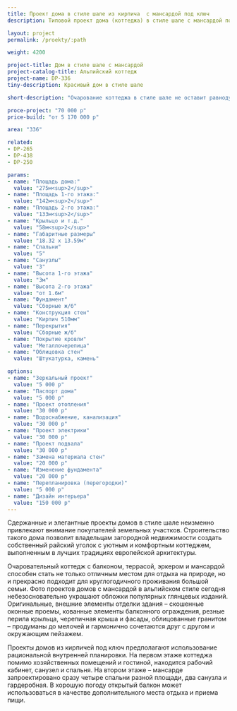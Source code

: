 ```yaml
---
title: Проект дома в стиле шале из кирпича  с мансардой под ключ
description: Типовой проект дома (коттеджа) в стиле шале с мансардой под ключ, из кирпича, газобетона или пеноблоков. Площадь&#58; 336 м.кв.

layout: project
permalink: /proekty/:path

weight: 4200

project-title: Дом в стиле шале с мансардой
project-catalog-title: Альпийский коттедж
project-name: DP-336
tiny-description: Красивый дом в стиле шале

short-description: "Очарование коттеджа в стиле шале не оставит равнодушным. Проект предлагает оформить поручни на крыльце, террасе и балконе оригинальными коваными или резными ограждениями, что создает шарм и неповторимость этого дома. «Гостеприимный» коттедж позволит расположить ваших близких в спальне на первом этаже с оборудованным санузлом. А четыре спальни и кабинет делают дом комфортным для жизни большой семьи."

proce-project: "70 000 р"
price-build: "от 5 170 000 р"

area: "336"

related:
- DP-265
- DP-438
- DP-250

params:
- name: "Площадь дома:"
  value: "275м<sup>2</sup>"
- name: "Площадь 1-го этажа:"
  value: "142м<sup>2</sup>"
- name: "Площадь 2-го этажа:"
  value: "133м<sup>2</sup>"
- name: "Крыльцо и т.д."
  value: "58м<sup>2</sup>"
- name: "Габаритные размеры"
  value: "18.32 x 13.59м"
- name: "Спальни"
  value: "5"
- name: "Санузлы"
  value: "3"
- name: "Высота 1-го этажа"
  value: "3м"
- name: "Высота 2-го этажа"
  value: "от 1.6м"
- name: "Фундамент"
  value: "Сборные ж/б"
- name: "Конструкция стен"
  value: "Кирпич 510мм"
- name: "Перекрытия"
  value: "Сборные ж/б"
- name: "Покрытие кровли"
  value: "Металлочерепица"
- name: "Облицовка стен"
  value: "Штукатурка, камень"

options:
- name: "Зеркальный проект"
  value: "5 000 р"
- name: "Паспорт дома"
  value: "5 000 р"
- name: "Проект отопления"
  value: "30 000 р"
- name: "Водоснабжение, канализация"
  value: "30 000 р"
- name: "Проект электрики"
  value: "30 000 р"
- name: "Проект подвала"
  value: "30 000 р"
- name: "Замена материала стен"
  value: "20 000 р"
- name: "Изменение фундамента"
  value: "20 000 р"
- name: "Перепланировка (перегородки)"
  value: "5 000 р"
- name: "Дизайн интерьера"
  value: "150 000 р"
---
```

Сдержанные и элегантные проекты домов в стиле шале неизменно привлекают внимание покупателей земельных участков. Строительство такого дома позволит владельцам загородной недвижимости создать собственный райский уголок с уютным и комфортным коттеджем, выполненным в лучших традициях европейской архитектуры.

Очаровательный коттедж с балконом, террасой, эркером и мансардой способен стать не только отличным местом для отдыха на природе, но и прекрасно подходит для круглогодичного проживания большой семьи. Фото проектов домов с мансардой в альпийском стиле сегодня небезосновательно украшают обложки популярных глянцевых изданий. Оригинальные, внешние элементы отделки здания – скошенные оконные проемы, кованные элементы балконного ограждения, резные перила крыльца, черепичная крыша и фасады, облицованные гранитом – продуманы до мелочей и гармонично сочетаются друг с другом и окружающим пейзажем.

Проекты домов из кирпичей под ключ предполагают использование рациональной внутренней планировки. На первом этаже коттеджа помимо хозяйственных помещений и гостиной, находится рабочий кабинет, санузел и спальня. На втором этаже – мансарде запроектировано сразу четыре спальни разной площади, два санузла и гардеробная. В хорошую погоду открытый балкон может использоваться в качестве дополнительного места отдыха и приема пищи.